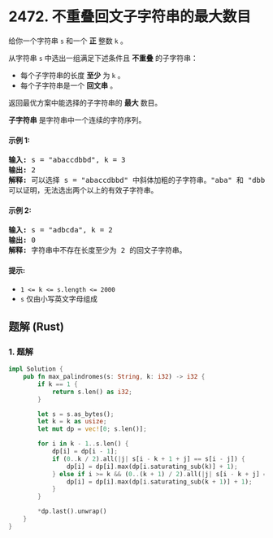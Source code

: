 # 2472. 不重叠回文子字符串的最大数目
给你一个字符串 `s` 和一个 **正** 整数 `k` 。

从字符串 `s` 中选出一组满足下述条件且 **不重叠** 的子字符串：
* 每个子字符串的长度 **至少** 为 `k` 。
* 每个子字符串是一个 **回文串** 。

返回最优方案中能选择的子字符串的 **最大** 数目。

**子字符串** 是字符串中一个连续的字符序列。

#### 示例 1:
<pre>
<strong>输入:</strong> s = "abaccdbbd", k = 3
<strong>输出:</strong> 2
<strong>解释:</strong> 可以选择 s = "abaccdbbd" 中斜体加粗的子字符串。"aba" 和 "dbbd" 都是回文，且长度至少为 k = 3 。
可以证明，无法选出两个以上的有效子字符串。
</pre>

#### 示例 2:
<pre>
<strong>输入:</strong> s = "adbcda", k = 2
<strong>输出:</strong> 0
<strong>解释:</strong> 字符串中不存在长度至少为 2 的回文子字符串。
</pre>

#### 提示:
* `1 <= k <= s.length <= 2000`
* `s` 仅由小写英文字母组成

## 题解 (Rust)

### 1. 题解
```Rust
impl Solution {
    pub fn max_palindromes(s: String, k: i32) -> i32 {
        if k == 1 {
            return s.len() as i32;
        }

        let s = s.as_bytes();
        let k = k as usize;
        let mut dp = vec![0; s.len()];

        for i in k - 1..s.len() {
            dp[i] = dp[i - 1];
            if (0..k / 2).all(|j| s[i - k + 1 + j] == s[i - j]) {
                dp[i] = dp[i].max(dp[i.saturating_sub(k)] + 1);
            } else if i >= k && (0..(k + 1) / 2).all(|j| s[i - k + j] == s[i - j]) {
                dp[i] = dp[i].max(dp[i.saturating_sub(k + 1)] + 1);
            }
        }

        *dp.last().unwrap()
    }
}
```
